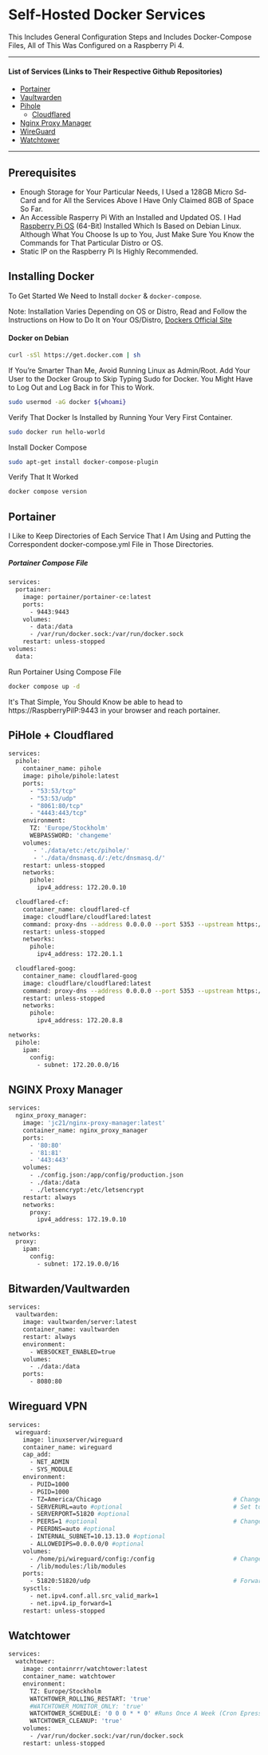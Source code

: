 # Self-Hosted Docker Services
This Includes General Configuration Steps and Includes Docker-Compose Files, All of This Was Configured on a Raspberry Pi 4.

---

#### List of Services (Links to Their Respective Github Repositories)
* [Portainer](https://github.com/Portainer/Portainer)
* [Vaultwarden](https://github.com/Dani-Garcia/Vaultwarden)
* [Pihole](https://github.com/Pi-Hole/Pi-Hole)
  * [Cloudflared](https://github.com/Cloudflare/Cloudflared)
* [Nginx Proxy Manager](https://github.com/Nginxproxymanager/Nginx-Proxy-Manager)
* [WireGuard](https://www.wireguard.com/)
* [Watchtower](https://github.com/Containrrr/Watchtower)

---

## Prerequisites
* Enough Storage for Your Particular Needs, I Used a 128GB Micro Sd-Card and for All the Services Above I Have Only Claimed 8GB of Space So Far.
* An Accessible Rasperry Pi With an Installed and Updated OS. I Had [Raspberry Pi OS](https://www.raspberrypi.com/Software/Operating-Systems/) (64-Bit) Installed Which Is Based on Debian Linux. Although What You Choose Is up to You, Just Make Sure You Know the Commands for That Particular Distro or OS.
* Static IP on the Raspberry Pi Is Highly Recommended.

## Installing Docker
To Get Started We Need to Install ```docker``` & ```docker-compose```.

Note: Installation Varies Depending on OS or Distro, Read and Follow the Instructions on How to Do It on Your OS/Distro, [Dockers Official Site](https://docs.docker.com/Desktop/Install/Debian/)
#### Docker on Debian 
``` Bash
curl -sSl https://get.docker.com | sh
```
If You’re Smarter Than Me, Avoid Running Linux as Admin/Root. Add Your User to the Docker Group to Skip Typing Sudo for Docker. You Might Have to Log Out and Log Back in for This to Work.
``` Bash
sudo usermod -aG docker ${whoami}
```
Verify That Docker Is Installed by Running Your Very First Container.
``` Bash
sudo docker run hello-world
```
Install Docker Compose 
``` Bash
sudo apt-get install docker-compose-plugin
```
Verify That It Worked
``` Bash
docker compose version
```

## Portainer
I Like to Keep Directories of Each Service That I Am Using and Putting the Correspondent docker-compose.yml File in Those Directories. 
##### Portainer Compose File
``` Bash
services:
  portainer:
    image: portainer/portainer-ce:latest
    ports:
      - 9443:9443
    volumes:
      - data:/data
      - /var/run/docker.sock:/var/run/docker.sock
    restart: unless-stopped
volumes:
  data:
```
Run Portainer Using Compose File
``` Bash
docker compose up -d
```
It's That Simple, You Should Know be able to head to https://RaspberryPiIP:9443 in your browser and reach portainer. 

## PiHole + Cloudflared
``` Bash
services:
  pihole:
    container_name: pihole
    image: pihole/pihole:latest
    ports:
      - "53:53/tcp"
      - "53:53/udp"
      - "8061:80/tcp"
      - "4443:443/tcp"
    environment:
      TZ: 'Europe/Stockholm'
      WEBPASSWORD: 'changeme'
    volumes:
       - './data/etc:/etc/pihole/'
       - './data/dnsmasq.d/:/etc/dnsmasq.d/'
    restart: unless-stopped
    networks:
      pihole:
        ipv4_address: 172.20.0.10 

  cloudflared-cf:
    container_name: cloudflared-cf
    image: cloudflare/cloudflared:latest
    command: proxy-dns --address 0.0.0.0 --port 5353 --upstream https://1.1.1.1/dns-query --upstream https://1.0.0.1/dns-query
    restart: unless-stopped
    networks:
      pihole:
        ipv4_address: 172.20.1.1

  cloudflared-goog:
    container_name: cloudflared-goog
    image: cloudflare/cloudflared:latest
    command: proxy-dns --address 0.0.0.0 --port 5353 --upstream https://8.8.8.8/dns-query --upstream https://8.8.4.4/dns-query
    restart: unless-stopped
    networks:
      pihole:
        ipv4_address: 172.20.8.8

networks:
  pihole:
    ipam:
      config:
        - subnet: 172.20.0.0/16
```
## NGINX Proxy Manager
``` Bash
services:
  nginx_proxy_manager:
    image: 'jc21/nginx-proxy-manager:latest'
    container_name: nginx_proxy_manager
    ports:
      - '80:80'
      - '81:81'
      - '443:443'
    volumes:
      - ./config.json:/app/config/production.json
      - ./data:/data
      - ./letsencrypt:/etc/letsencrypt
    restart: always
    networks:
      proxy:
        ipv4_address: 172.19.0.10

networks:
  proxy:
    ipam:
      config:
        - subnet: 172.19.0.0/16
```
## Bitwarden/Vaultwarden
``` Bash
services:
  vaultwarden:
    image: vaultwarden/server:latest
    container_name: vaultwarden
    restart: always
    environment:
      - WEBSOCKET_ENABLED=true               
    volumes:
      - ./data:/data
    ports:
      - 8080:80                                 
```
## Wireguard VPN
``` Bash
services:
  wireguard:
    image: linuxserver/wireguard
    container_name: wireguard
    cap_add:
      - NET_ADMIN
      - SYS_MODULE
    environment:
      - PUID=1000
      - PGID=1000
      - TZ=America/Chicago                                     # Change this
      - SERVERURL=auto #optional                               # Set to automatically server's external IP   
      - SERVERPORT=51820 #optional
      - PEERS=1 #optional                                      # Change this to the number of clients needed
      - PEERDNS=auto #optional
      - INTERNAL_SUBNET=10.13.13.0 #optional
      - ALLOWEDIPS=0.0.0.0/0 #optional
    volumes:
      - /home/pi/wireguard/config:/config                      # Change this
      - /lib/modules:/lib/modules
    ports:
      - 51820:51820/udp                                        # Forward port 51820/udp on your router to the server IP
    sysctls:
      - net.ipv4.conf.all.src_valid_mark=1
      - net.ipv4.ip_forward=1
    restart: unless-stopped
```
## Watchtower
``` Bash
services:
  watchtower:
    image: containrrr/watchtower:latest
    container_name: watchtower
    environment:
      TZ: Europe/Stockholm                                                                               
      WATCHTOWER_ROLLING_RESTART: 'true'
      #WATCHTOWER_MONITOR_ONLY: 'true'
      WATCHTOWER_SCHEDULE: '0 0 0 * * 0' #Runs Once A Week (Cron Epression)
      WATCHTOWER_CLEANUP: 'true'
    volumes:
      - /var/run/docker.sock:/var/run/docker.sock
    restart: unless-stopped
```
